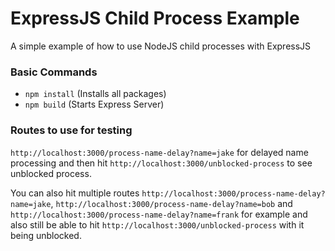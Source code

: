 # ExpressJS Child Process Example

A simple example of how to use NodeJS child processes with ExpressJS

### Basic Commands

- `npm install` (Installs all packages)
- `npm build` (Starts Express Server)

### Routes to use for testing

`http://localhost:3000/process-name-delay?name=jake` for delayed name processing and then hit `http://localhost:3000/unblocked-process` to see unblocked process.

You can also hit multiple routes `http://localhost:3000/process-name-delay?name=jake`, `http://localhost:3000/process-name-delay?name=bob` and `http://localhost:3000/process-name-delay?name=frank` for example and also still be able to hit `http://localhost:3000/unblocked-process` with it being unblocked.
